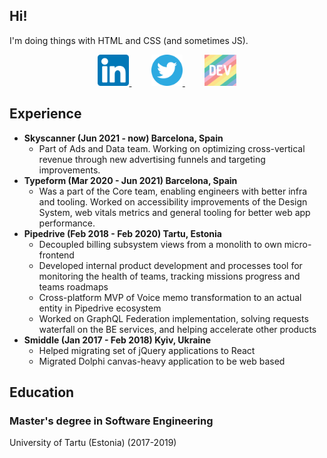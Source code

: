 ## Hi!

I'm doing things with HTML and CSS (and sometimes JS).

<p align="center">
  <a href="https://www.linkedin.com/in/lexswed/">
    <img src="static/linkedin.png" height="50px" alt="LinkedIn profile" />
  </a>
  &nbsp &nbsp &nbsp &nbsp
  <a href="https://twitter.com/lexswed">
    <img src="static/twitter.svg" height="50px" alt="Twitter profile" />
  </a>
  &nbsp &nbsp &nbsp &nbsp
  <a href="https://dev.to/lexswed">
    <img src="static/dev-rainbow.svg" height="50px" alt="dev.to profile" />
  </a>
</p>

## Experience

- **Skyscanner (Jun 2021 - now) Barcelona, Spain**
  - Part of Ads and Data team. Working on optimizing cross-vertical revenue through new advertising funnels and targeting improvements.
- **Typeform (Mar 2020 - Jun 2021) Barcelona, Spain**
  - Was a part of the Core team, enabling engineers with better infra and tooling. Worked on accessibility improvements of the Design System, web vitals metrics and general tooling for better web app performance.
- **Pipedrive (Feb 2018 - Feb 2020) Tartu, Estonia**
  - Decoupled billing subsystem views from a monolith to own micro-frontend
  - Developed internal product development and processes tool for monitoring the health of teams, tracking missions progress and teams roadmaps
  - Cross-platform MVP of Voice memo transformation to an actual entity in Pipedrive ecosystem
  - Worked on GraphQL Federation implementation, solving requests waterfall on the BE services, and helping accelerate other products
- **Smiddle (Jan 2017 - Feb 2018) Kyiv, Ukraine**
  - Helped migrating set of jQuery applications to React
  - Migrated Dolphi canvas-heavy application to be web based


## Education

### Master's degree in Software Engineering

University of Tartu (Estonia) (2017-2019)
